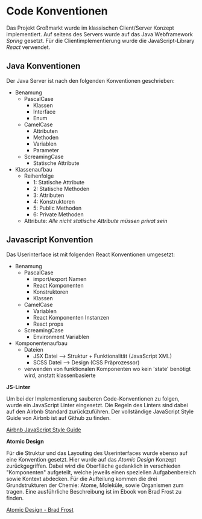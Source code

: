 # Code Konventionen

Das Projekt Großmarkt wurde im klassischen Client/Server Konzept implementiert. Auf seitens des Servers wurde auf das Java Webframework *Spring* gesetzt. Für die Clientimplementierung wurde die JavaScript-Library *React* verwendet.

## Java Konventionen

Der Java Server ist nach den folgenden Konventionen geschrieben:

- Benamung
  - PascalCase
    - Klassen
    - Interface
    - Enum
  - CamelCase
    - Attributen
    - Methoden
    - Variablen
    - Parameter
  - ScreamingCase
    - Statische Attribute
- Klassenaufbau
  - Reihenfolge
    - 1: Statische Attribute
    - 2: Statische Methoden
    - 3: Attributen
    - 4: Konstruktoren
    - 5: Public Methoden
    - 6: Private Methoden
  - Attribute: *Alle nicht statische Attribute müssen privat sein*

## Javascript Konvention

Das Userinterface ist mit folgenden React Konventionen umgesetzt:

- Benamung
  - PascalCase
    - import/export Namen
    - React Komponenten
    - Konstruktoren
    - Klassen
  - CamelCase
    - Variablen
    - React Komponenten Instanzen
    - React props
  - ScreamingCase
    - Environment Variablen
- Komponentenaufbau
  - Dateien
    - JSX Datei --> Struktur + Funktionalität (JavaScript XML)
    - SCSS Datei --> Design (CSS Präprozessor)
  - verwenden von funktionalen Komponenten wo kein 'state' benötigt wird, anstatt klassenbasierte


**JS-Linter**

Um bei der Implementierung sauberen Code-Konventionen zu folgen, wurde ein JavaScript Linter eingesetzt. Die Regeln des Linters sind dabei auf den Airbnb Standard zurückzuführen. Der vollständige JavaScript Style Guide von Airbnb ist auf Github zu finden.

[Airbnb JavaScript Style Guide](https://github.com/airbnb/javascript)

**Atomic Design**

Für die Struktur und das Layouting des Userinterfaces wurde ebenso auf eine Konvention gesetzt. Hier wurde auf das *Atomic Design* Konzept zurückgegriffen. Dabei wird die Oberfläche gedanklich in verschieden "Komponenten" aufgeteilt, welche jeweils einen speziellen Aufgabenbereich sowie Kontext abdecken. Für die Aufteilung kommen die drei Grundstrukturen der Chemie: Atome, Moleküle, sowie Organismen zum tragen. Eine ausführliche Beschreibung ist im Ebook von Brad Frost zu finden.

[Atomic Design - Brad Frost](http://bradfrost.com/blog/post/atomic-web-design/)